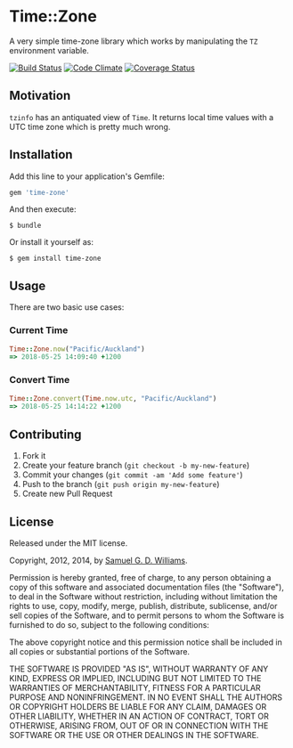 # Time::Zone

A very simple time-zone library which works by manipulating the `TZ` environment variable.

[![Build Status](https://secure.travis-ci.org/kurocha/time-zone.svg)](http://travis-ci.org/kurocha/time-zone)
[![Code Climate](https://codeclimate.com/github/kurocha/time-zone.svg)](https://codeclimate.com/github/kurocha/time-zone)
[![Coverage Status](https://coveralls.io/repos/kurocha/time-zone/badge.svg)](https://coveralls.io/r/kurocha/time-zone)

## Motivation

`tzinfo` has an antiquated view of `Time`. It returns local time values with a UTC time zone which is pretty much wrong.

## Installation

Add this line to your application's Gemfile:

```ruby
gem 'time-zone'
```

And then execute:

    $ bundle

Or install it yourself as:

    $ gem install time-zone

## Usage

There are two basic use cases:

### Current Time

```ruby
Time::Zone.now("Pacific/Auckland")
=> 2018-05-25 14:09:40 +1200
```

### Convert Time

```ruby
Time::Zone.convert(Time.now.utc, "Pacific/Auckland")
=> 2018-05-25 14:14:22 +1200
```

## Contributing

1. Fork it
2. Create your feature branch (`git checkout -b my-new-feature`)
3. Commit your changes (`git commit -am 'Add some feature'`)
4. Push to the branch (`git push origin my-new-feature`)
5. Create new Pull Request

## License

Released under the MIT license.

Copyright, 2012, 2014, by [Samuel G. D. Williams](http://www.codeotaku.com/samuel-williams).

Permission is hereby granted, free of charge, to any person obtaining a copy
of this software and associated documentation files (the "Software"), to deal
in the Software without restriction, including without limitation the rights
to use, copy, modify, merge, publish, distribute, sublicense, and/or sell
copies of the Software, and to permit persons to whom the Software is
furnished to do so, subject to the following conditions:

The above copyright notice and this permission notice shall be included in
all copies or substantial portions of the Software.

THE SOFTWARE IS PROVIDED "AS IS", WITHOUT WARRANTY OF ANY KIND, EXPRESS OR
IMPLIED, INCLUDING BUT NOT LIMITED TO THE WARRANTIES OF MERCHANTABILITY,
FITNESS FOR A PARTICULAR PURPOSE AND NONINFRINGEMENT. IN NO EVENT SHALL THE
AUTHORS OR COPYRIGHT HOLDERS BE LIABLE FOR ANY CLAIM, DAMAGES OR OTHER
LIABILITY, WHETHER IN AN ACTION OF CONTRACT, TORT OR OTHERWISE, ARISING FROM,
OUT OF OR IN CONNECTION WITH THE SOFTWARE OR THE USE OR OTHER DEALINGS IN
THE SOFTWARE.
